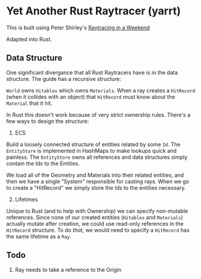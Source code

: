 # Yet Another Rust Raytracer (yarrt)

This is built using Peter Shirley's [Raytracing in a Weekend](https://github.com/petershirley/raytracinginoneweekend)

Adapted into Rust.

## Data Structure

One significant divergance that all Rust Raytracers have is in the data structure. The guide has a recursive structure:

`World` owns `Hitables` which owns `Materials`. When a ray creates a `HitRecord` (when it collides with an object) that `HitRecord` must know about the `Material` that it hit.

In Rust this doesn't work because of very strict ownership rules. There's a few ways to design the structure:

1. ECS

Build a loosely connected structure of entities related by some `Id`. The `EntityStore` is implemented in HashMaps to make lookups quick and painless. The `EntityStore` owns all references and data structures simply contain the Ids to the Entities.

We load all of the Geometry and Materials into their related entities, and then we have a single "System" responsible for casting rays. When we go to create a "HitRecord" we simply store the Ids to the entities necessary.

2. Lifetimes

Unique to Rust (and to help with Ownership) we can specify non-mutable references. Since none of our created entities (`Hitables` and `Materials`) actually mutate after creation, we could use read-only references in the `HitRecord` structure. To do *that*, we would need to specify a `HitRecord` has the same lifetime as a `Ray`.

## Todo

1. Ray needs to take a reference to the Origin